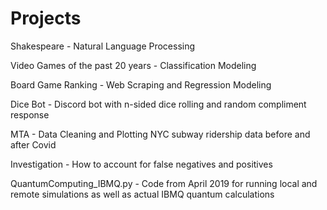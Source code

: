 # Projects

Shakespeare - Natural Language Processing

Video Games of the past 20 years - Classification Modeling

Board Game Ranking - Web Scraping and Regression Modeling

Dice Bot - Discord bot with n-sided dice rolling and random compliment response

MTA - Data Cleaning and Plotting NYC subway ridership data before and after Covid

Investigation - How to account for false negatives and positives

QuantumComputing_IBMQ.py  - Code from April 2019 for running local and remote simulations as well as actual IBMQ quantum calculations

